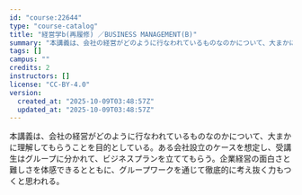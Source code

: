 ```yaml
---
id: "course:22644"
type: "course-catalog"
title: "経営学b(再履修) ／BUSINESS MANAGEMENT(B)"
summary: "本講義は、会社の経営がどのように行なわれているものなのかについて、大まかに理解してもらうことを目的としている。ある会社設立のケースを想定し、受講生はグループに分かれて、ビジネスプランを立ててもらう。企業経営の面白さと難しさを体感できるととも…"
tags: []
campus: ""
credits: 2
instructors: []
license: "CC-BY-4.0"
version:
  created_at: "2025-10-09T03:48:57Z"
  updated_at: "2025-10-09T03:48:57Z"
---
```

本講義は、会社の経営がどのように行なわれているものなのかについて、大まかに理解してもらうことを目的としている。ある会社設立のケースを想定し、受講生はグループに分かれて、ビジネスプランを立ててもらう。企業経営の面白さと難しさを体感できるとともに、グループワークを通じて徹底的に考え抜く力もつくと思われる。
